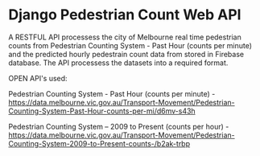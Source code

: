 # Django Pedestrian Count Web API

A RESTFUL API processess the city of Melbourne real time pedestrian counts from Pedestrian Counting System - Past Hour (counts per minute)
and the predicted hourly pedestrain count data from stored in Firebase database. The API processess the datasets into a  required format.

OPEN API's used:

Pedestrian Counting System - Past Hour (counts per minute) - https://data.melbourne.vic.gov.au/Transport-Movement/Pedestrian-Counting-System-Past-Hour-counts-per-mi/d6mv-s43h

Pedestrian Counting System – 2009 to Present (counts per hour) - https://data.melbourne.vic.gov.au/Transport-Movement/Pedestrian-Counting-System-2009-to-Present-counts-/b2ak-trbp
